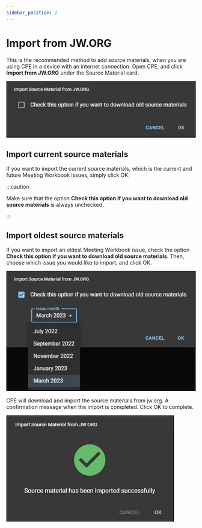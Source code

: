 ```yaml
---
sidebar_position: 2
---
```


# Import from JW.ORG

This is the recommended method to add source materials, when you are using CPE in a device with an internet connection. Open CPE, and click **Import from JW.ORG** under the Source Material card.

![JW.ORG Import](./import_jw_org.png)

## Import current source materials

If you want to import the current source materials, which is the current and future Meeting Workbook issues, simply click OK.

:::caution

Make sure that the option **Check this option if you want to download old source materials** is always unchecked.

:::

## Import oldest source materials

If you want to import an oldest Meeting Workbook issue, check the option **Check this option if you want to download old source materials**. Then, choose which issue you would like to import, and click OK.

![JW.ORG Import Old Issue](./import_jw_org_old.png)

CPE will download and import the source materials from jw.org. A confirmation message when the import is completed. Click OK to complete.

![JW.ORG Import Complete](./import_jw_org_complete.png)